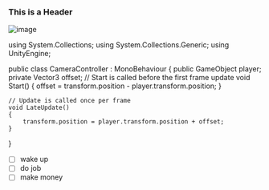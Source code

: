 ### This is a Header


![image](https://user-images.githubusercontent.com/117183230/199265821-f3ce012d-fbd3-4089-866c-8c4a439efbe5.png)


using System.Collections;
using System.Collections.Generic;
using UnityEngine;

public class CameraController : MonoBehaviour
{
    public GameObject player;
    private Vector3 offset;
    // Start is called before the first frame update
    void Start()
    {
        offset = transform.position - player.transform.position;
    }

    // Update is called once per frame
    void LateUpdate()
    {
        transform.position = player.transform.position + offset;
    }
}


- [ ] wake up
- [ ] do job
- [ ] make money
